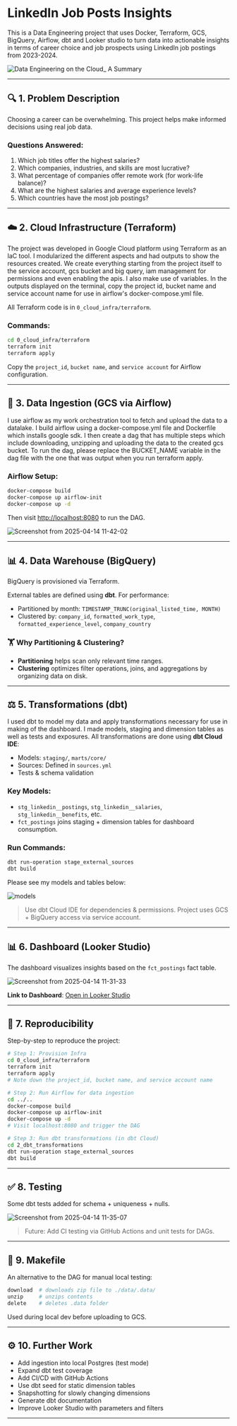 # LinkedIn Job Posts Insights
This is a Data Engineering project that uses Docker, Terraform, GCS, BigQuery, Airflow, dbt and Looker studio to turn data into actionable insights in terms of career choice and job prospects using LinkedIn job postings from 2023-2024.

![Data Engineering on the Cloud_ A Summary](https://github.com/user-attachments/assets/5dfe88ff-3337-4abf-b4e2-72560ccd0853)

---

## 🔍 1. Problem Description
Choosing a career can be overwhelming. This project helps make informed decisions using real job data.

### Questions Answered:
1. Which job titles offer the highest salaries?
2. Which companies, industries, and skills are most lucrative?
3. What percentage of companies offer remote work (for work-life balance)?
4. What are the highest salaries and average experience levels?
5. Which countries have the most job postings?

---

## ☁️ 2. Cloud Infrastructure (Terraform)
The project was developed in Google Cloud platform using Terraform as an IaC tool. I modularized the different aspects and had outputs to show the resources created. We create everything starting from the project itself to the service account, gcs bucket and big query, iam management for permissions and even enabling the apis.
I also make use of variables.
In the outputs displayed on the terminal, copy the project id, bucket name and service account name for use in airflow's docker-compose.yml file.

All Terraform code is in `0_cloud_infra/terraform`.

### Commands:
```bash
cd 0_cloud_infra/terraform
terraform init
terraform apply
```

Copy the `project_id`, `bucket name`, and `service account` for Airflow configuration.

---

## 🚚 3. Data Ingestion (GCS via Airflow)
I use airflow as my work orchestration tool to fetch and upload the data to a datalake. I build airflow using a docker-compose.yml file and Dockerfile which installs google sdk. I then create a dag that has multiple steps which include downloading, unzipping and uploading the data to the created gcs bucket. To run the dag, please replace the BUCKET_NAME variable in the dag file with the one that was output when you run terraform apply.

### Airflow Setup:
```bash
docker-compose build
docker-compose up airflow-init
docker-compose up -d
```
Then visit [http://localhost:8080](http://localhost:8080) to run the DAG.

![Screenshot from 2025-04-14 11-42-02](https://github.com/user-attachments/assets/b92a9280-80ce-477b-937b-c9ac3b3bc123)

---

## 📊 4. Data Warehouse (BigQuery)
BigQuery is provisioned via Terraform.

External tables are defined using **dbt**. For performance:
- Partitioned by month: `TIMESTAMP_TRUNC(original_listed_time, MONTH)`
- Clustered by: `company_id`, `formatted_work_type`, `formatted_experience_level`, `company_country`

### 🏋️ Why Partitioning & Clustering?
- **Partitioning** helps scan only relevant time ranges.
- **Clustering** optimizes filter operations, joins, and aggregations by organizing data on disk.

---

## ⚖️ 5. Transformations (dbt)
I used dbt to model my data and apply transformations necessary for use in making of the dashboard. I made models, staging and dimension tables as well as tests and exposures.
All transformations are done using **dbt Cloud IDE**:
- Models: `staging/`, `marts/core/`
- Sources: Defined in `sources.yml`
- Tests & schema validation

### Key Models:
- `stg_linkedin__postings`, `stg_linkedin__salaries`, `stg_linkedin__benefits`, etc.
- `fct_postings` joins staging + dimension tables for dashboard consumption.

### Run Commands:
```bash
dbt run-operation stage_external_sources
dbt build
```

Please see my models and tables below:

![models](https://github.com/user-attachments/assets/52051e2a-c579-4f46-b878-65360a2be076)


> Use dbt Cloud IDE for dependencies & permissions. Project uses GCS + BigQuery access via service account.

---

## 📊 6. Dashboard (Looker Studio)
The dashboard visualizes insights based on the `fct_postings` fact table.

![Screenshot from 2025-04-14 11-31-33](https://github.com/user-attachments/assets/55c58d11-8c35-402f-8809-7926d152d2f1)


**Link to Dashboard**: [Open in Looker Studio](https://lookerstudio.google.com/s/r0sYLY6crpE)

---

## 🔄 7. Reproducibility
Step-by-step to reproduce the project:

```bash
# Step 1: Provision Infra
cd 0_cloud_infra/terraform
terraform init
terraform apply
# Note down the project_id, bucket name, and service account name

# Step 2: Run Airflow for data ingestion
cd ../..
docker-compose build
docker-compose up airflow-init
docker-compose up -d
# Visit localhost:8080 and trigger the DAG

# Step 3: Run dbt transformations (in dbt Cloud)
cd 2_dbt_transformations
dbt run-operation stage_external_sources
dbt build
```

---

## ✅ 8. Testing
Some dbt tests added for schema + uniqueness + nulls.

![Screenshot from 2025-04-14 11-35-07](https://github.com/user-attachments/assets/effe899a-33fb-4331-9743-21515c146c76)


> Future: Add CI testing via GitHub Actions and unit tests for DAGs.

---

## 📃 9. Makefile
An alternative to the DAG for manual local testing:
```makefile
download  # downloads zip file to ./data/.data/
unzip     # unzips contents
delete    # deletes .data folder
```
Used during local dev before uploading to GCS.

---

## ⚙️ 10. Further Work
- Add ingestion into local Postgres (test mode)
- Expand dbt test coverage
- Add CI/CD with GitHub Actions
- Use dbt seed for static dimension tables
- Snapshotting for slowly changing dimensions
- Generate dbt documentation
- Improve Looker Studio with parameters and filters

---

